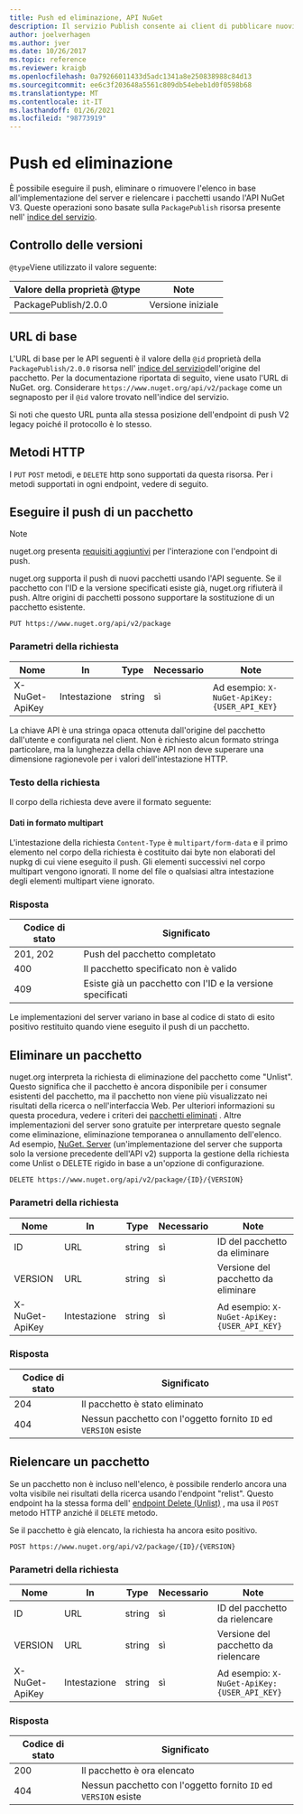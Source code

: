 ```yaml
---
title: Push ed eliminazione, API NuGet
description: Il servizio Publish consente ai client di pubblicare nuovi pacchetti ed eliminare dall'elenco o eliminare i pacchetti esistenti.
author: joelverhagen
ms.author: jver
ms.date: 10/26/2017
ms.topic: reference
ms.reviewer: kraigb
ms.openlocfilehash: 0a79266011433d5adc1341a8e250838988c84d13
ms.sourcegitcommit: ee6c3f203648a5561c809db54ebeb1d0f0598b68
ms.translationtype: MT
ms.contentlocale: it-IT
ms.lasthandoff: 01/26/2021
ms.locfileid: "98773919"
---
```

# <a name="push-and-delete"></a>Push ed eliminazione

È possibile eseguire il push, eliminare o rimuovere l'elenco in base all'implementazione del server e rielencare i pacchetti usando l'API NuGet V3. Queste operazioni sono basate sulla `PackagePublish` risorsa presente nell' [indice del servizio](service-index.md).

## <a name="versioning"></a>Controllo delle versioni

`@type`Viene utilizzato il valore seguente:

Valore della proprietà @type          | Note
-------------------- | -----
PackagePublish/2.0.0 | Versione iniziale

## <a name="base-url"></a>URL di base

L'URL di base per le API seguenti è il valore della `@id` proprietà della `PackagePublish/2.0.0` risorsa nell' [indice del servizio](service-index.md)dell'origine del pacchetto. Per la documentazione riportata di seguito, viene usato l'URL di NuGet. org. Considerare `https://www.nuget.org/api/v2/package` come un segnaposto per il `@id` valore trovato nell'indice del servizio.

Si noti che questo URL punta alla stessa posizione dell'endpoint di push V2 legacy poiché il protocollo è lo stesso.

## <a name="http-methods"></a>Metodi HTTP

I `PUT` `POST` metodi, e `DELETE` http sono supportati da questa risorsa. Per i metodi supportati in ogni endpoint, vedere di seguito.

## <a name="push-a-package"></a>Eseguire il push di un pacchetto

> [!Note]
> nuget.org presenta [requisiti aggiuntivi](NuGet-Protocols.md) per l'interazione con l'endpoint di push.

nuget.org supporta il push di nuovi pacchetti usando l'API seguente. Se il pacchetto con l'ID e la versione specificati esiste già, nuget.org rifiuterà il push. Altre origini di pacchetti possono supportare la sostituzione di un pacchetto esistente.

```
PUT https://www.nuget.org/api/v2/package
```

### <a name="request-parameters"></a>Parametri della richiesta

Nome           | In     | Type   | Necessario | Note
-------------- | ------ | ------ | -------- | -----
X-NuGet-ApiKey | Intestazione | string | sì      | Ad esempio: `X-NuGet-ApiKey: {USER_API_KEY}`

La chiave API è una stringa opaca ottenuta dall'origine del pacchetto dall'utente e configurata nel client. Non è richiesto alcun formato stringa particolare, ma la lunghezza della chiave API non deve superare una dimensione ragionevole per i valori dell'intestazione HTTP.

### <a name="request-body"></a>Testo della richiesta

Il corpo della richiesta deve avere il formato seguente:

#### <a name="multipart-form-data"></a>Dati in formato multipart

L'intestazione della richiesta `Content-Type` è `multipart/form-data` e il primo elemento nel corpo della richiesta è costituito dai byte non elaborati del nupkg di cui viene eseguito il push. Gli elementi successivi nel corpo multipart vengono ignorati. Il nome del file o qualsiasi altra intestazione degli elementi multipart viene ignorato.

### <a name="response"></a>Risposta

Codice di stato | Significato
----------- | -------
201, 202    | Push del pacchetto completato
400         | Il pacchetto specificato non è valido
409         | Esiste già un pacchetto con l'ID e la versione specificati

Le implementazioni del server variano in base al codice di stato di esito positivo restituito quando viene eseguito il push di un pacchetto.

## <a name="delete-a-package"></a>Eliminare un pacchetto

nuget.org interpreta la richiesta di eliminazione del pacchetto come "Unlist". Questo significa che il pacchetto è ancora disponibile per i consumer esistenti del pacchetto, ma il pacchetto non viene più visualizzato nei risultati della ricerca o nell'interfaccia Web. Per ulteriori informazioni su questa procedura, vedere i criteri dei [pacchetti eliminati](../nuget-org/policies/deleting-packages.md) . Altre implementazioni del server sono gratuite per interpretare questo segnale come eliminazione, eliminazione temporanea o annullamento dell'elenco. Ad esempio, [NuGet. Server](https://www.nuget.org/packages/NuGet.Server) (un'implementazione del server che supporta solo la versione precedente dell'API v2) supporta la gestione della richiesta come Unlist o DELETE rigido in base a un'opzione di configurazione.

```
DELETE https://www.nuget.org/api/v2/package/{ID}/{VERSION}
```

### <a name="request-parameters"></a>Parametri della richiesta

Nome           | In     | Type   | Necessario | Note
-------------- | ------ | ------ | -------- | -----
ID             | URL    | string | sì      | ID del pacchetto da eliminare
VERSION        | URL    | string | sì      | Versione del pacchetto da eliminare
X-NuGet-ApiKey | Intestazione | string | sì      | Ad esempio: `X-NuGet-ApiKey: {USER_API_KEY}`

### <a name="response"></a>Risposta

Codice di stato | Significato
----------- | -------
204         | Il pacchetto è stato eliminato
404         | Nessun pacchetto con l'oggetto fornito `ID` ed `VERSION` esiste

## <a name="relist-a-package"></a>Rielencare un pacchetto

Se un pacchetto non è incluso nell'elenco, è possibile renderlo ancora una volta visibile nei risultati della ricerca usando l'endpoint "relist". Questo endpoint ha la stessa forma dell' [endpoint Delete (Unlist)](#delete-a-package) , ma usa il `POST` metodo HTTP anziché il `DELETE` metodo.

Se il pacchetto è già elencato, la richiesta ha ancora esito positivo.

```
POST https://www.nuget.org/api/v2/package/{ID}/{VERSION}
```

### <a name="request-parameters"></a>Parametri della richiesta

Nome           | In     | Type   | Necessario | Note
-------------- | ------ | ------ | -------- | -----
ID             | URL    | string | sì      | ID del pacchetto da rielencare
VERSION        | URL    | string | sì      | Versione del pacchetto da rielencare
X-NuGet-ApiKey | Intestazione | string | sì      | Ad esempio: `X-NuGet-ApiKey: {USER_API_KEY}`

### <a name="response"></a>Risposta

Codice di stato | Significato
----------- | -------
200         | Il pacchetto è ora elencato
404         | Nessun pacchetto con l'oggetto fornito `ID` ed `VERSION` esiste
